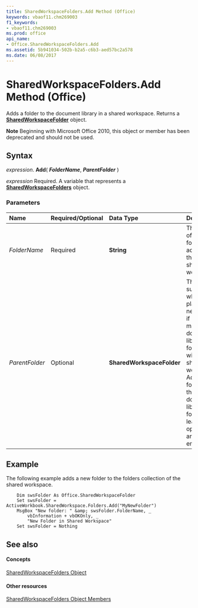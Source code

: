 ```yaml
---
title: SharedWorkspaceFolders.Add Method (Office)
keywords: vbaof11.chm269003
f1_keywords:
- vbaof11.chm269003
ms.prod: office
api_name:
- Office.SharedWorkspaceFolders.Add
ms.assetid: 5b941034-502b-b2a5-c6b3-aed57bc2a578
ms.date: 06/08/2017
---
```



# SharedWorkspaceFolders.Add Method (Office)

Adds a folder to the document library in a shared workspace. Returns a **[SharedWorkspaceFolder](sharedworkspacefolder-object-office.md)** object.


 **Note**  Beginning with Microsoft Office 2010, this object or member has been deprecated and should not be used.


## Syntax

 _expression_. **Add**( **_FolderName_**, **_ParentFolder_** )

 _expression_ Required. A variable that represents a **[SharedWorkspaceFolders](sharedworkspacefolders-object-office.md)** object.


### Parameters



|**Name**|**Required/Optional**|**Data Type**|**Description**|
|:-----|:-----|:-----|:-----|
| _FolderName_|Required|**String**|The name of the folder to be added to the current shared workspace.|
| _ParentFolder_|Optional|**SharedWorkspaceFolder**|The subfolder in which to place the new folder, if not the main document library folder within the shared workspace. Add the folder to the main document library folder by leaving this optional argument empty.|

## Example

The following example adds a new folder to the folders collection of the shared workspace.


```
    Dim swsFolder As Office.SharedWorkspaceFolder 
    Set swsFolder = ActiveWorkbook.SharedWorkspace.Folders.Add("MyNewFolder") 
    MsgBox "New folder: " &amp; swsFolder.FolderName, _ 
        vbInformation + vbOKOnly, _ 
        "New Folder in Shared Workspace" 
    Set swsFolder = Nothing 

```


## See also


#### Concepts


[SharedWorkspaceFolders Object](sharedworkspacefolders-object-office.md)
#### Other resources


[SharedWorkspaceFolders Object Members](sharedworkspacefolders-members-office.md)

